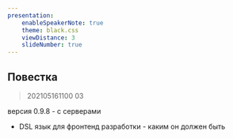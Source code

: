 ```yaml
---
presentation:
    enableSpeakerNote: true
    theme: black.css
    viewDistance: 3
    slideNumber: true
---
```


<!-- slide data-notes="" -->

## Повестка

> 202105161100
03

версия 0.9.8 - с серверами

* DSL язык для фронтенд разработки - каким он должен быть
